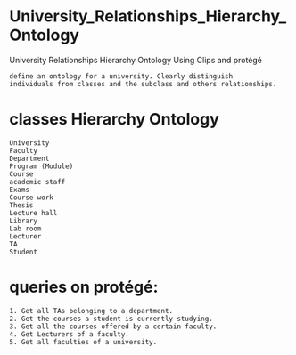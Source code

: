 # University_Relationships_Hierarchy_Ontology
 University Relationships Hierarchy Ontology Using Clips and protégé
    
    define an ontology for a university. Clearly distinguish
    individuals from classes and the subclass and others relationships.

# classes Hierarchy Ontology
    University
    Faculty
    Department
    Program (Module)
    Course
    academic staff
    Exams
    Course work
    Thesis
    Lecture hall
    Library
    Lab room
    Lecturer
    TA
    Student

# queries on protégé:
    1. Get all TAs belonging to a department.
    2. Get the courses a student is currently studying.
    3. Get all the courses offered by a certain faculty.
    4. Get Lecturers of a faculty.
    5. Get all faculties of a university.